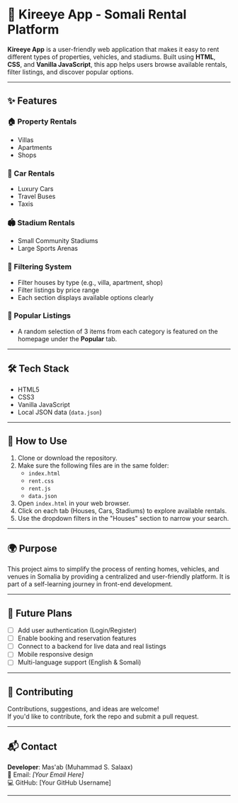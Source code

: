 # 📱 Kireeye App - Somali Rental Platform

**Kireeye App** is a user-friendly web application that makes it easy to rent different types of properties, vehicles, and stadiums. Built using **HTML**, **CSS**, and **Vanilla JavaScript**, this app helps users browse available rentals, filter listings, and discover popular options.

---

## ✨ Features

### 🏠 Property Rentals
- Villas
- Apartments
- Shops

### 🚗 Car Rentals
- Luxury Cars
- Travel Buses
- Taxis

### 🏟️ Stadium Rentals
- Small Community Stadiums
- Large Sports Arenas

### 🔎 Filtering System
- Filter houses by type (e.g., villa, apartment, shop)
- Filter listings by price range
- Each section displays available options clearly

### 🌟 Popular Listings
- A random selection of 3 items from each category is featured on the homepage under the **Popular** tab.

---

## 🛠️ Tech Stack
- HTML5  
- CSS3  
- Vanilla JavaScript  
- Local JSON data (`data.json`)

---

## 🚀 How to Use

1. Clone or download the repository.
2. Make sure the following files are in the same folder:
   - `index.html`
   - `rent.css`
   - `rent.js`
   - `data.json`
3. Open `index.html` in your web browser.
4. Click on each tab (Houses, Cars, Stadiums) to explore available rentals.
5. Use the dropdown filters in the "Houses" section to narrow your search.

---

## 🌍 Purpose

This project aims to simplify the process of renting homes, vehicles, and venues in Somalia by providing a centralized and user-friendly platform. It is part of a self-learning journey in front-end development.

---

## 🔮 Future Plans

- [ ] Add user authentication (Login/Register)
- [ ] Enable booking and reservation features
- [ ] Connect to a backend for live data and real listings
- [ ] Mobile responsive design
- [ ] Multi-language support (English & Somali)

---

## 🤝 Contributing

Contributions, suggestions, and ideas are welcome!  
If you'd like to contribute, fork the repo and submit a pull request.

---

## 📬 Contact

**Developer**: Mas'ab (Muhammad S. Salaax)  
📧 Email: _[Your Email Here]_  
💻 GitHub: [Your GitHub Username]

---


